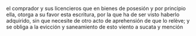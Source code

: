 el comprador y sus licencieros que en bienes de posesión y por principio ella, otorga a su favor esta escritura, por la que ha de ser visto haberlo adquirido, sin que necesite de otro acto de aprehensión de que lo relève; y se obliga a la evicción y saneamiento de esto viento a sucata y mención